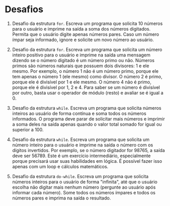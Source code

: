 # Desafios

1. Desafio da estrutura `for`. Escreva um programa que solicita 10 números para o usuário e imprime na saída a soma
   dos números digitados. Permita que o usuário digite apenas números pares. Caso um número ímpar seja informado,
   ignore e solicite um novo número ao usuário.


2. Desafio da estrutura `for`. Escreva um programa que solicita um número inteiro positivo para o usuário e imprime na
   saída uma mensagem dizendo se o número digitado é um número primo ou não. Números primos são números naturais que possuem dois divisores: 1 e ele mesmo.
   Por exemplo, o número 1 não é um número primo, porque ele tem apenas o número 1 (ele
   mesmo) como divisor. O número 2 é primo, porque ele é divisível por 1 e ele mesmo. O
   número 4 não é primo, porque ele é divisível por 1, 2 e 4.
   Para saber se um número é divisível por outro, basta usar o operador de módulo (resto) e
   avaliar se é igual a 0.

3. Desafio da estrutura `while`. Escreva um programa que solicita números inteiros ao usuário de forma contínua e soma
   todos os números informados. O programa deve parar de solicitar mais números e imprimir a soma deles na saída apenas
   quando o valor total somado for igual ou superior a 100.


4. Desafio da estrutura `while`. Escreva um programa que solicita um número inteiro para o usuário e imprime na saída o
   número com os dígitos invertidos. Por exemplo, se o número digitador for 98765, a saída deve ser 56789. Este é um exercício intermediário, especialmente porque precisará usar suas habilidades
em lógica. É possível fazer isso apenas com um loop e cálculos matemáticos.


5. Desafio da estrutura `do-while`. Escreva um programa que solicita números inteiros para o usuário de forma "infinita", até
   que o usuário escolha não digitar mais nenhum número (pergunte ao usuário após informar
   cada número).
   Some todos os números ímpares e todos os números pares e imprima na saída o resultado.